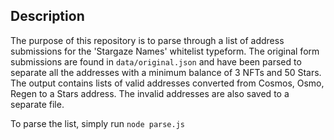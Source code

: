 ## Description
The purpose of this repository is to parse through a list of address submissions for the 'Stargaze Names' whitelist typeform.
The original form submissions are found in `data/original.json` and have been parsed to separate all the addresses with a minimum balance of 3 NFTs and 50 Stars.
The output contains lists of valid addresses converted from Cosmos, Osmo, Regen to a Stars address. The invalid addresses are also saved to a separate file.

To parse the list, simply run `node parse.js`